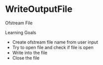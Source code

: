 # WriteOutputFile
Ofstream File

Learning Goals
- Create ofstream file name from user input
- Try to open file and check if file is open
- Write into the file
- Close the file
